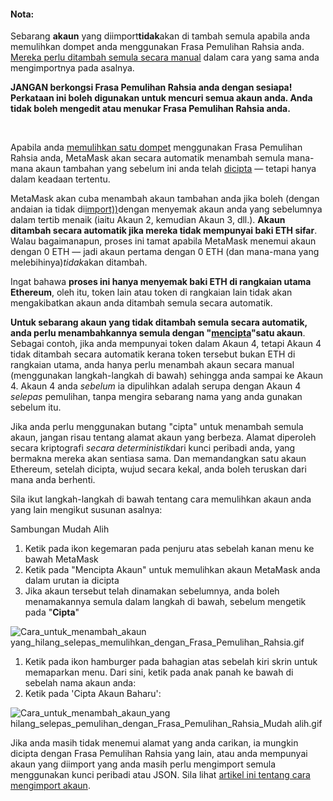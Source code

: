 
#### Nota:


Sebarang **akaun** yang diimport**tidak**akan di tambah semula apabila anda memulihkan dompet anda menggunakan Frasa Pemulihan Rahsia anda. [Mereka perlu ditambah semula secara manual](https://support.metamask.io/hc/en-us/articles/360015489331) dalam cara yang sama anda mengimportnya pada asalnya.



**JANGAN berkongsi Frasa Pemulihan Rahsia anda dengan sesiapa! Perkataan ini boleh digunakan untuk mencuri semua akaun anda. Anda tidak boleh mengedit atau menukar Frasa Pemulihan Rahsia anda.**


 


Apabila anda [memulihkan satu dompet](https://support.metamask.io/hc/en-us/articles/360015289612-How-to-restore-your-MetaMask-account-from-Seed-Phrase-Secret-Recovery-Phrase) menggunakan Frasa Pemulihan Rahsia anda, MetaMask akan secara automatik menambah semula mana-mana akaun tambahan yang sebelum ini anda telah [dicipta](https://support.metamask.io/hc/en-us/articles/360015289452) — tetapi hanya dalam keadaan tertentu.


MetaMask akan cuba menambah akaun tambahan anda jika boleh (dengan andaian ia tidak di[import))](https://support.metamask.io/hc/en-us/articles/360015289932)dengan menyemak akaun anda yang sebelumnya dalam tertib menaik (iaitu Akaun 2, kemudian Akaun 3, dll.). **Akaun ditambah secara automatik jika mereka tidak mempunyai baki ETH sifar**. Walau bagaimanapun, proses ini tamat apabila MetaMask menemui akaun dengan 0 ETH — jadi akaun pertama dengan 0 ETH (dan mana-mana yang melebihinya)*tidak*akan ditambah.


Ingat bahawa **proses ini hanya menyemak baki ETH di rangkaian utama Ethereum**, oleh itu, token lain atau token di rangkaian lain tidak akan mengakibatkan akaun anda ditambah semula secara automatik.


**Untuk sebarang akaun yang tidak ditambah semula secara automatik, anda perlu menambahkannya semula dengan "[mencipta](https://support.metamask.io/hc/en-us/articles/360015289452)"satu akaun**. Sebagai contoh, jika anda mempunyai token dalam Akaun 4, tetapi Akaun 4 tidak ditambah secara automatik kerana token tersebut bukan ETH di rangkaian utama, anda hanya perlu menambah akaun secara manual (menggunakan langkah-langkah di bawah) sehingga anda sampai ke Akaun 4. Akaun 4 anda *sebelum* ia dipulihkan adalah serupa dengan Akaun 4 *selepas* pemulihan, tanpa mengira sebarang nama yang anda gunakan sebelum itu.


Jika anda perlu menggunakan butang "cipta" untuk menambah semula akaun, jangan risau tentang alamat akaun yang berbeza. Alamat diperoleh secara kriptografi *secara deterministik*dari kunci peribadi anda, yang bermakna mereka akan sentiasa sama. Dan memandangkan satu akaun Ethereum, setelah dicipta, wujud secara kekal, anda boleh teruskan dari mana anda berhenti.


Sila ikut langkah-langkah di bawah tentang cara memulihkan akaun anda yang lain mengikut susunan asalnya:




Sambungan Mudah Alih


1. Ketik pada ikon kegemaran pada penjuru atas sebelah kanan menu ke bawah MetaMask
2. Ketik pada "Mencipta Akaun" untuk memulihkan akaun MetaMask anda dalam urutan ia dicipta
3. Jika akaun tersebut telah dinamakan sebelumnya, anda boleh menamakannya semula dalam langkah di bawah, sebelum mengetik pada "**Cipta**"


![Cara_untuk_menambah_akaun yang_hilang_selepas_memulihkan_dengan_Frasa_Pemulihan_Rahsia.gif](https://support.metamask.io/hc/article_attachments/9026739981083/How_to_add_missing_accounts_after_restoring_with_Secret_Recovery_Phrase.gif)




1. Ketik pada ikon hamburger pada bahagian atas sebelah kiri skrin untuk memaparkan menu. Dari sini, ketik pada anak panah ke bawah di sebelah nama akaun anda:
2. Ketik pada 'Cipta Akaun Baharu':


![Cara_untuk_menambah_akaun_yang hilang_selepas_pemulihan_dengan_Frasa_Pemulihan_Rahsia_Mudah alih.gif](https://support.metamask.io/hc/article_attachments/9027058464027/How_to_add_missing_accounts_after_restoring_with_Secret_Recovery_Phrase_Mobile.gif)




Jika anda masih tidak menemui alamat yang anda carikan, ia mungkin dicipta dengan Frasa Pemulihan Rahsia yang lain, atau anda mempunyai akaun yang diimport yang anda masih perlu mengimport semula menggunakan kunci peribadi atau JSON. Sila lihat [artikel ini tentang cara mengimport akaun](https://support.metamask.io/hc/en-us/articles/360015489331-Importing-an-Account). 

